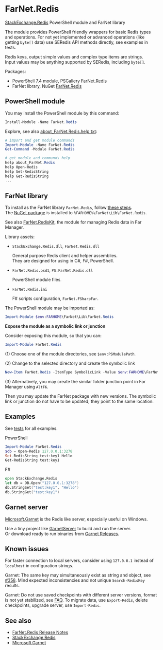 [NuGet]: https://www.nuget.org/packages/FarNet.Redis
[GitHub]: https://github.com/nightroman/FarNet.Redis
[Microsoft.Garnet]: https://microsoft.github.io/garnet
[StackExchange.Redis]: https://github.com/StackExchange/StackExchange.Redis
[GarnetServer]: https://github.com/nightroman/FarNet.Redis/tree/main/src/GarnetServer

# FarNet.Redis

[StackExchange.Redis] PowerShell module and FarNet library

The module provides PowerShell friendly wrappers for basic Redis types and
operations. For not yet implemented or advanced operations (like getting
`byte[]` data) use SERedis API methods directly, see examples in tests.

Redis keys, output simple values and complex type items are strings.\
Input values may be anything supported by SERedis, including `byte[]`.

Packages:
- PowerShell 7.4 module, PSGallery [FarNet.Redis](https://www.powershellgallery.com/packages/FarNet.Redis)
- FarNet library, NuGet [FarNet.Redis](https://www.nuget.org/packages/FarNet.Redis)

## PowerShell module

You may install the PowerShell module by this command:

```powershell
Install-Module -Name FarNet.Redis
```

Explore, see also [about_FarNet.Redis.help.txt](https://github.com/nightroman/FarNet.Redis/blob/main/src/Content/about_FarNet.Redis.help.txt):

```powershell
# import and get module commands
Import-Module -Name FarNet.Redis
Get-Command -Module FarNet.Redis

# get module and commands help
help about_FarNet.Redis
help Open-Redis
help Set-RedisString
help Get-RedisString
...
```

## FarNet library

To install as the FarNet library `FarNet.Redis`, follow [these steps](https://github.com/nightroman/FarNet#readme).\
The [NuGet package](https://www.nuget.org/packages/FarNet.Redis) is installed to `%FARHOME%\FarNet\Lib\FarNet.Redis`.

See also [FarNet.RedisKit](https://www.nuget.org/packages/FarNet.RedisKit),
the module for managing Redis data in Far Manager.

Library assets:

- `StackExchange.Redis.dll`, `FarNet.Redis.dll`

    General purpose Redis client and helper assemblies.\
    They are designed for using in C#, F#, PowerShell.

- `FarNet.Redis.psd1`, `PS.FarNet.Redis.dll`

    PowerShell module files.

- `FarNet.Redis.ini`

    F# scripts configuration, `FarNet.FSharpFar`.

The PowerShell module may be imported as:

```powershell
Import-Module $env:FARHOME\FarNet\Lib\FarNet.Redis
```

**Expose the module as a symbolic link or junction**

Consider exposing this module, so that you can:

```powershell
Import-Module FarNet.Redis
```

(1) Choose one of the module directories, see `$env:PSModulePath`.

(2) Change to the selected directory and create the symbolic link

```powershell
New-Item FarNet.Redis -ItemType SymbolicLink -Value $env:FARHOME\FarNet\Lib\FarNet.Redis
```

(3) Alternatively, you may create the similar folder junction point in Far
Manager using `AltF6`.

Then you may update the FarNet package with new versions. The symbolic link or
junction do not have to be updated, they point to the same location.

## Examples

See [tests](https://github.com/nightroman/FarNet.Redis/tree/main/tests) for all examples.

PowerShell

```powershell
Import-Module FarNet.Redis
$db = Open-Redis 127.0.0.1:3278
Set-RedisString test:key1 Hello
Get-RedisString test:key1
```

F#

```fsharp
open StackExchange.Redis
let db = DB.Open("127.0.0.1:3278")
db.StringSet("test:key1", "Hello")
db.StringGet("test:key1")
```

## Garnet server

[Microsoft.Garnet] is the Redis like server, especially useful on Windows.

Use a tiny project like [GarnetServer] to build and run the server.\
Or download ready to run binaries from [Garnet Releases](https://github.com/microsoft/garnet/releases).

## Known issues

[#358]: https://github.com/microsoft/garnet/issues/358
[FAQ]: https://microsoft.github.io/garnet/docs/welcome/faq

For faster connection to local servers, consider using `127.0.0.1` instead of `localhost` in configuration strings.

Garnet: The same key may simultaneously exist as string and object, see [#358].
Mind expected inconsistencies and not unique `Search-RedisKey` results.

Garnet: Do not use saved checkpoints with different server versions, format is not yet stabilized, see [FAQ].
To migrate data, use `Export-Redis`, delete checkpoints, upgrade server, use `Import-Redis`.

## See also

- [FarNet.Redis Release Notes](https://github.com/nightroman/FarNet.Redis/blob/main/Release-Notes.md)
- [StackExchange.Redis]
- [Microsoft.Garnet]
